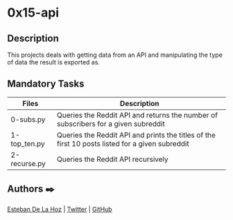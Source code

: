 # 0x15-api

## Description

This projects deals with getting data from an API and manipulating the type of data the result is exported as.

## Mandatory Tasks

| Files | Description |
| ----- | ----------- |
| 0-subs.py | Queries the Reddit API and returns the number of subscribers for a given subreddit |
| 1-top_ten.py | Queries the Reddit API and prints the titles of the first 10 posts listed for a given subreddit |
| 2-recurse.py | Queries the Reddit API recursively |

## Authors :black_nib:

[Esteban De La Hoz](https://www.linkedin.com/in/esteban-de-la-hoz-romero-b6270017b/) | [Twitter](https://twitter.com/Esteban18911) | [GitHub](https://github.com/Esteban18911)
